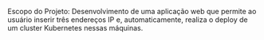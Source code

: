Escopo do Projeto: Desenvolvimento de uma aplicação web que permite ao usuário inserir três endereços IP e, automaticamente, realiza o deploy de um cluster Kubernetes nessas máquinas.
